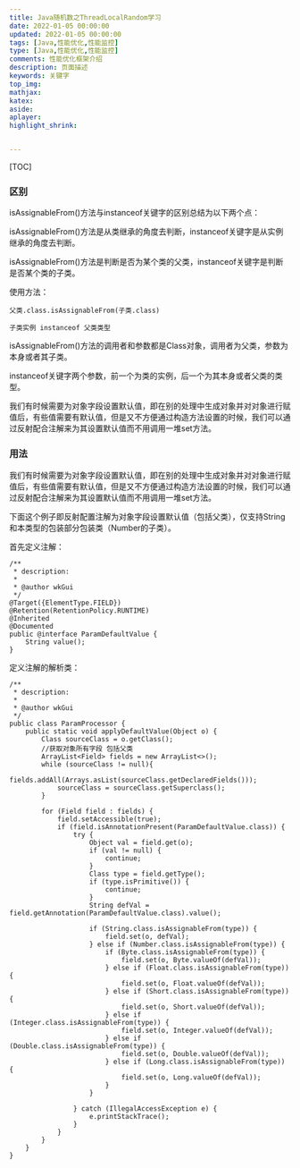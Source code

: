 ```yaml
---
title: Java随机数之ThreadLocalRandom学习
date: 2022-01-05 00:00:00
updated: 2022-01-05 00:00:00
tags: [Java,性能优化,性能监控]
type: [Java,性能优化,性能监控]
comments: 性能优化框架介绍
description: 页面描述
keywords: 关键字
top_img:
mathjax:
katex:
aside:
aplayer:
highlight_shrink:


---
```


[TOC]



### 区别

isAssignableFrom()方法与instanceof关键字的区别总结为以下两个点：

isAssignableFrom()方法是从类继承的角度去判断，instanceof关键字是从实例继承的角度去判断。

isAssignableFrom()方法是判断是否为某个类的父类，instanceof关键字是判断是否某个类的子类。

使用方法：


```
父类.class.isAssignableFrom(子类.class)

子类实例 instanceof 父类类型
```

isAssignableFrom()方法的调用者和参数都是Class对象，调用者为父类，参数为本身或者其子类。

instanceof关键字两个参数，前一个为类的实例，后一个为其本身或者父类的类型。

我们有时候需要为对象字段设置默认值，即在别的处理中生成对象并对对象进行赋值后，有些值需要有默认值，但是又不方便通过构造方法设置的时候，我们可以通过反射配合注解来为其设置默认值而不用调用一堆set方法。


### 用法

我们有时候需要为对象字段设置默认值，即在别的处理中生成对象并对对象进行赋值后，有些值需要有默认值，但是又不方便通过构造方法设置的时候，我们可以通过反射配合注解来为其设置默认值而不用调用一堆set方法。



下面这个例子即反射配置注解为对象字段设置默认值（包括父类），仅支持String和本类型的包装部分包装类（Number的子类）。

首先定义注解：


```
/**
 * description:
 *
 * @author wkGui
 */
@Target({ElementType.FIELD})
@Retention(RetentionPolicy.RUNTIME)
@Inherited
@Documented
public @interface ParamDefaultValue {
    String value();
}
```
定义注解的解析类：


```
/**
 * description:
 *
 * @author wkGui
 */
public class ParamProcessor {
    public static void applyDefaultValue(Object o) {
        Class sourceClass = o.getClass();
        //获取对象所有字段 包括父类
        ArrayList<Field> fields = new ArrayList<>();
        while (sourceClass != null){
            fields.addAll(Arrays.asList(sourceClass.getDeclaredFields()));
            sourceClass = sourceClass.getSuperclass();
        }

        for (Field field : fields) {
            field.setAccessible(true);
            if (field.isAnnotationPresent(ParamDefaultValue.class)) {
                try {
                    Object val = field.get(o);
                    if (val != null) {
                        continue;
                    }
                    Class type = field.getType();
                    if (type.isPrimitive()) {
                        continue;
                    }
                    String defVal = field.getAnnotation(ParamDefaultValue.class).value();

                    if (String.class.isAssignableFrom(type)) {
                        field.set(o, defVal);
                    } else if (Number.class.isAssignableFrom(type)) {
                        if (Byte.class.isAssignableFrom(type)) {
                            field.set(o, Byte.valueOf(defVal));
                        } else if (Float.class.isAssignableFrom(type)) {
                            field.set(o, Float.valueOf(defVal));
                        } else if (Short.class.isAssignableFrom(type)) {
                            field.set(o, Short.valueOf(defVal));
                        } else if (Integer.class.isAssignableFrom(type)) {
                            field.set(o, Integer.valueOf(defVal));
                        } else if (Double.class.isAssignableFrom(type)) {
                            field.set(o, Double.valueOf(defVal));
                        } else if (Long.class.isAssignableFrom(type)) {
                            field.set(o, Long.valueOf(defVal));
                        }
                    }

                } catch (IllegalAccessException e) {
                    e.printStackTrace();
                }
            }
        }
    }
}

```
